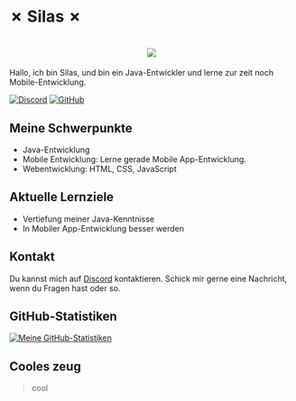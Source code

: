 # ✗ Silas ✗

<h1 align="center">
    <img src="https://readme-typing-svg.herokuapp.com/?font=Righteous&size=35&center=true&vCenter=true&width=500&height=70&duration=4000&lines=Hallo!+👋;+Ich+bin+✗+Silas+✗;" />
</h1>

Hallo, ich bin Silas, und bin ein Java-Entwickler und lerne zur zeit noch Mobile-Entwicklung.

[![Discord](https://your-linkedin-image-link.png)](https://www.linkedin.com/in/your-linkedin-profile)
[![GitHub](https://your-github-image-link.png)](https://github.com/your-github-profile)

## Meine Schwerpunkte

- Java-Entwicklung
- Mobile Entwicklung: Lerne gerade Mobile App-Entwicklung.
- Webentwicklung: HTML, CSS, JavaScript

## Aktuelle Lernziele

- Vertiefung meiner Java-Kenntnisse
- In Mobiler App-Entwicklung besser werden 
  
## Kontakt

Du kannst mich auf [Discord](https://twitter.com/your-twitter-handle)  kontaktieren. Schick mir gerne eine Nachricht, wenn du Fragen hast oder so.

## GitHub-Statistiken

[![Meine GitHub-Statistiken](https://github-readme-stats.vercel.app/api?username=dein-benutzername)](https://github.com/anuraghazra/github-readme-stats)

## Cooles zeug

> cool 
